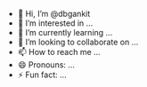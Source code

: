 - 👋 Hi, I’m @dbgankit
- 👀 I’m interested in ...
- 🌱 I’m currently learning ...
- 💞️ I’m looking to collaborate on ...
- 📫 How to reach me ...
- 😄 Pronouns: ...
- ⚡ Fun fact: ...

<!---
dbgankit/dbgankit is a ✨ special ✨ repository because its `README.md` (this file) appears on your GitHub profile.
You can click the Preview link to take a look at your changes.
--->
